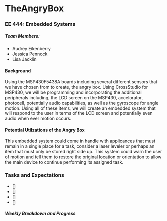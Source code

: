 # TheAngryBox
### EE 444: Embedded Systems

##### Team Members: 
- Audrey Eikenberry
- Jessica Pennock
- Lisa Jacklin

#### Background
Using the MSP430F5438A boards including several different sensors that we have chosen from to create, the angry box. Using CrossStudio for MSP430, we will be programming and incorporating the additional peripherals including, the LCD screen on the MSP430, accelorator, photocell, potentially audio capabilities, as well as the gyroscope for angle motion. Using all of these items, we will create an embedded system that will respond to the user in terms of the LCD screen and potentially even audio when ever motion occurs.

#### Potential Utilzations of the Angry Box
This embedded system could come in handle with applicances that must remain in a single place for a task, consider a laser leveler or perhaps an item that must only be stored right side up. This system could warn the user of motion and tell them to restore the original location or orientation to allow the main device to continue performing its assigned task.


### Tasks and Expectations
- []
- []
- []
- []


##### Weekly Breakdown and Progress
 
